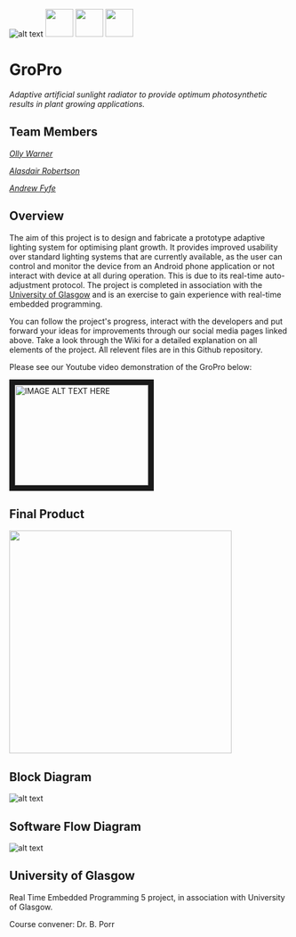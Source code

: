 ![alt text](https://github.com/Fyfe93/GroPro/blob/master/Media/Images/MarketingImages/GroProLogo.png)                                     [<img src="https://github.com/Fyfe93/GroPro/blob/master/Media/Images/MarketingImages/instagram_icon.png" width="50">](https://instagram.com/GroProGlasgow) [<img src="https://github.com/Fyfe93/GroPro/blob/master/Media/Images/MarketingImages/twitter_icon.png" width="50">](https://twitter.com/GroProGlasgow) [<img src="https://github.com/Fyfe93/GroPro/blob/master/Media/Images/MarketingImages/YouTube.png" width="50">](https://www.youtube.com/channel/UC6INIFKsnIOoyIMZFyKa2zQ)

# GroPro
_Adaptive artificial sunlight radiator to provide optimum photosynthetic results in plant growing applications._

## Team Members

[*Olly Warner*](https://github.com/obwarner1)

[*Alasdair Robertson*](https://github.com/TheAliRobertson)

[*Andrew Fyfe*](https://github.com/Fyfe93)

## Overview

The aim of this project is to design and fabricate a prototype adaptive lighting system for optimising plant growth. 
It provides improved usability over standard lighting systems that are currently available, as the user can control and 
monitor the device from an Android phone application or not interact with device at all during operation. This is due to its 
real-time auto-adjustment protocol. The project is completed in association with the [University of Glasgow](https://www.gla.ac.uk/) and is an exercise to gain experience with real-time embedded programming.

You can follow the project's progress, interact with the developers and put forward your ideas for improvements through our social media pages linked above. Take a look through the Wiki for a detailed explanation on all elements of the project. All relevent files are in this Github repository.

Please see our Youtube video demonstration of the GroPro below: 

<a href="https://www.youtube.com/watch?v=ySDDn5z2SOs
" target="_blank"><img src="http://img.youtube.com/vi/ySDDn5z2SOs/0.jpg" 
alt="IMAGE ALT TEXT HERE" width="240" height="180" border="10" /></a>

## Final Product

<img src="https://github.com/Fyfe93/GroPro/blob/master/Media/Images/ProjectImages/GroProLabelled.png" width="400">

## Block Diagram

![alt text](https://github.com/Fyfe93/GroPro/blob/master/Media/Images/ProjectImages/GroProBlockDiagram_update.png)

## Software Flow Diagram 

![alt text](https://github.com/Fyfe93/GroPro/blob/master/Media/Images/ProjectImages/SoftwareFlowDiagram2.0.png)

## University of Glasgow

Real Time Embedded Programming 5 project, in association with University of Glasgow.

Course convener: Dr. B. Porr
